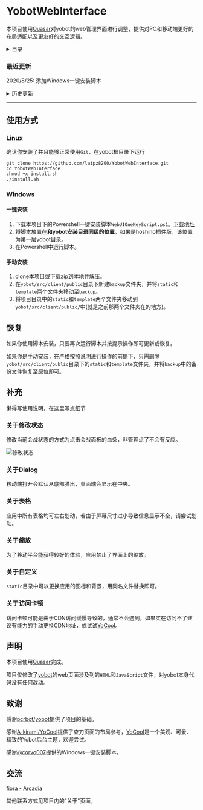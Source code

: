 # YobotWebInterface 

本项目使用[Quasar](https://quasar.dev/)对yobot的web管理界面进行调整，提供对PC和移动端更好的布局适配以及更友好的交互逻辑。

<details>
<summary>目录</summary>

- [YobotWebInterface](#yobotwebinterface)
    - [最近更新](#最近更新)
  - [使用方式](#使用方式)
    - [Linux](#linux)
    - [Windows](#windows)
      - [一键安装](#一键安装)
      - [手动安装](#手动安装)
  - [恢复](#恢复)
  - [补充](#补充)
    - [关于修改状态](#关于修改状态)
    - [关于Dialog](#关于dialog)
    - [关于表格](#关于表格)
    - [关于缩放](#关于缩放)
    - [关于自定义](#关于自定义)
    - [关于访问卡顿](#关于访问卡顿)
  - [声明](#声明)
  - [致谢](#致谢)
  - [交流](#交流)

</details>

### 最近更新

2020/8/25: 添加Windows一键安装脚本

<details>
<summary>历史更新</summary>

2020/8/21

- 更新了公会管理和成员管理页面

![group-manager](https://ihs.arcadia.cool/laipz8200/dWulAj.png?x-oss-process=style/zip)

- 更新了对linux用户更加友好的安装脚本

![shell](https://ihs.arcadia.cool/laipz8200/Screen%20Shot%202020-08-21%20at%2011.28.57%20PM.png?x-oss-process=style/zip)
</details>

-----

## 使用方式

### Linux

确认你安装了并且能够正常使用`Git`，在yobot根目录下运行
```shell
git clone https://github.com/laipz8200/YobotWebInterface.git
cd YobotWebInterface
chmod +x install.sh
./install.sh
```

### Windows

#### 一键安装

1. 下载本项目下的Powershell一键安装脚本`WebUIOneKeyScript.ps1`。[下载地址](https://github.com/laipz8200/YobotWebInterface/releases)
2. 将脚本放置在**和yobot安装目录同级的位置**，如果是hoshino插件版，该位置为第一层yobot目录。
3. 在Powershell中运行脚本。

#### 手动安装

1. clone本项目或下载zip到本地并解压。
2. 在`yobot/src/client/public`目录下新建`backup`文件夹，并将`static`和`template`两个文件夹移动至`backup`。
3. 将项目目录中的`static`和`template`两个文件夹移动到`yobot/src/client/public/`中(就是之前那两个文件夹在的地方)。

## 恢复

如果你使用脚本安装，只要再次运行脚本并按提示操作即可更新或恢复。

如果你是手动安装，在严格按照说明进行操作的前提下，只需删除`yobot/src/client/public`目录下的`static`和`template`文件夹，并将`backup`中的备份文件恢复至原位即可。

## 补充

懒得写使用说明，在这里写点细节

### 关于修改状态

修改当前会战状态的方式为点击会战面板的血条，非管理点了不会有反应。

![修改状态](https://ihs.arcadia.cool/laipz8200/Screen%20Shot%202020-08-16%20at%206.08.55%20PM.png?x-oss-process=style/zip)

### 关于Dialog

移动端打开会默认从底部弹出，桌面端会显示在中央。

### 关于表格

应用中所有表格均可左右划动，若由于屏幕尺寸过小导致信息显示不全，请尝试划动。

### 关于缩放

为了移动平台能获得较好的体验，应用禁止了界面上的缩放。

### 关于自定义

`static`目录中可以更换应用的图标和背景，用同名文件替换即可。

### 关于访问卡顿

访问卡顿可能是由于CDN访问缓慢导致的，通常不会遇到，如果实在访问不了建议有能力的手动更换CDN地址，或试试[YoCool](https://github.com/A-kirami/YoCool)。

## 声明

本项目使用[Quasar](https://quasar.dev/)完成。

项目仅修改了[yobot](https://yobot.win/)的web页面涉及到的`HTML`和`JavaScript`文件，对yobot本身代码没有任何改动。

## 致谢

感谢[pcrbot/yobot](https://github.com/pcrbot/yobot)提供了项目的基础。

感谢[A-kirami/YoCool](https://github.com/A-kirami/YoCool)提供了查刀页面的布局参考，[YoCool](https://github.com/A-kirami/YoCool)是一个美观、可爱、精致的Yobot后台主题，欢迎尝试。

感谢[@corvo007](https://github.com/corvo007)提供的Windows一键安装脚本。

## 交流

[fiora - Arcadia](https://fiora.arcadia.cool/)

其他联系方式见项目内的"关于"页面。
